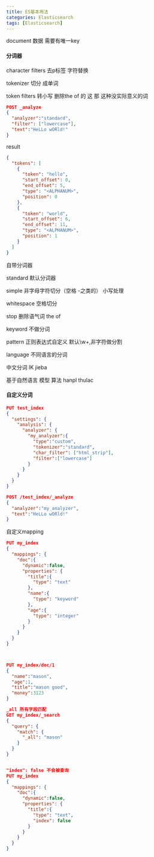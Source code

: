 ```yaml
---
title: ES基本用法
categories: Elasticsearch
tags: [Elasticsearch]
---
```


document  数据 需要有唯一key





#### 分词器

character filters  去p标签  字符替换



tokenizer 切分 成单词

token filters  转小写  删除the   of   的 这 那  这种没实际意义的词



```json
POST _analyze
{
  "analyzer":"standard",
  "filter": ["lowercase"], 
  "text":"HeLLo wORld!"
}
```

result

```json
{
  "tokens": [
    {
      "token": "hello",
      "start_offset": 0,
      "end_offset": 5,
      "type": "<ALPHANUM>",
      "position": 0
    },
    {
      "token": "world",
      "start_offset": 6,
      "end_offset": 11,
      "type": "<ALPHANUM>",
      "position": 1
    }
  ]
}
```

自带分词器

standard 默认分词器  

simple   非字母字符切分（空格 -之类的）  小写处理

whitespace   空格切分

stop    删除语气词  the  of

keyword  不做分词  

pattern  正则表达式自定义   默认\w+,非字符做分割

language  不同语言的分词

中文分词 IK   jieba  

基于自然语言  模型 算法  hanpl thulac



#### 自定义分词

```json
PUT test_index
{
  "settings": {
    "analysis": {
      "analyzer": {
        "my_analyzer":{
          "type":"custom",
          "tokenizer":"standard",
          "char_filter": ["html_strip"],
          "filter":["lowercase"]
        }
      }
    }
  }
}

POST /test_index/_analyze
{
  "analyzer":"my_analyzer",
  "text":"HeLLo wORld!"
}
```





自定义mapping

```json
PUT my_index
{
  "mappings": {
    "doc":{
      "dynamic":false,
      "properties": {
        "title":{
          "type": "text"
        },
        "name":{
          "type": "keyword"
        },
        "age":{
          "type": "integer"
        }
      }
    }
  }
}



PUT my_index/doc/1
{
  "name":"mason",
  "age":1,
  "title":"mason good",
  "money":3123
}

_all 所有字段匹配
GET my_index/_search
{
  "query": {
    "match": {
      "_all": "mason"
    }
  }
}


"index": false 不会被查询
PUT my_index
{
  "mappings": {
    "doc":{
      "dynamic":false,
      "properties": {
        "title":{
          "type": "text",
          "index": false
        }
      }
    }
  }
}

```




